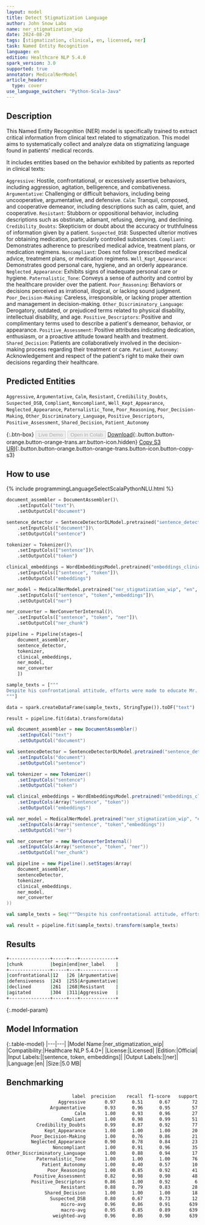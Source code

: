 ```yaml
---
layout: model
title: Detect Stigmatization Language
author: John Snow Labs
name: ner_stigmatization_wip
date: 2024-08-20
tags: [stigmatization, clinical, en, licensed, ner]
task: Named Entity Recognition
language: en
edition: Healthcare NLP 5.4.0
spark_version: 3.0
supported: true
annotator: MedicalNerModel
article_header:
  type: cover
use_language_switcher: "Python-Scala-Java"
---
```


## Description

This Named Entity Recognition (NER) model is specifically trained to extract critical information from clinical text related to stigmatization. This model aims to systematically collect and analyze data on stigmatizing language found in patients' medical records.

It includes entities based on the behavior exhibited by patients as reported in clinical texts:

`Aggressive`: Hostile, confrontational, or excessively assertive behaviors, including aggression, agitation, belligerence, and combativeness.
`Argumentative`: Challenging or difficult behaviors, including being uncooperative, argumentative, and defensive.
`Calm`: Tranquil, composed, and cooperative demeanor, including descriptions such as calm, quiet, and cooperative.
`Resistant`: Stubborn or oppositional behavior, including descriptions such as obstinate, adamant, refusing, denying, and declining.
`Credibility_Doubts`: Skepticism or doubt about the accuracy or truthfulness of information given by a patient.
`Suspected_DSB`: Suspected ulterior motives for obtaining medication, particularly controlled substances.
`Compliant`: Demonstrates adherence to prescribed medical advice, treatment plans, or medication regimens.
`Noncompliant`: Does not follow prescribed medical advice, treatment plans, or medication regimens.
`Well_Kept_Appearance`: Demonstrates good personal care, hygiene, and an orderly appearance.
`Neglected_Appearance`: Exhibits signs of inadequate personal care or hygiene.
`Paternalistic_Tone`: Conveys a sense of authority and control by the healthcare provider over the patient.
`Poor_Reasoning`: Behaviors or decisions perceived as irrational, illogical, or lacking sound judgment.
`Poor_Decision-Making`: Careless, irresponsible, or lacking proper attention and management in decision-making.
`Other_Discriminatory_Language`: Derogatory, outdated, or prejudiced terms related to physical disability, intellectual disability, and age.
`Positive_Descriptors`: Positive and complimentary terms used to describe a patient's demeanor, behavior, or appearance.
`Positive_Assessment`: Positive attributes indicating dedication, enthusiasm, or a proactive attitude toward health and treatment.
`Shared_Decision`: Patients are collaboratively involved in the decision-making process regarding their treatment or care.
`Patient_Autonomy`: Acknowledgement and respect of the patient's right to make their own decisions regarding their healthcare.

## Predicted Entities

`Aggressive`, `Argumentative`, `Calm`, `Resistant`, `Credibility_Doubts`, `Suspected_DSB`, `Compliant`, `Noncompliant`, `Well_Kept_Appearance`, `Neglected_Appearance`, `Paternalistic_Tone`, `Poor_Reasoning`, `Poor_Decision-Making`, `Other_Discriminatory_Language`, `Positive_Descriptors`, `Positive_Assessment`, `Shared_Decision`, `Patient_Autonomy`

{:.btn-box}
<button class="button button-orange" disabled>Live Demo</button>
<button class="button button-orange" disabled>Open in Colab</button>
[Download](https://s3.amazonaws.com/auxdata.johnsnowlabs.com/clinical/models/ner_stigmatization_wip_en_5.4.0_3.0_1724152681455.zip){:.button.button-orange.button-orange-trans.arr.button-icon.hidden}
[Copy S3 URI](s3://auxdata.johnsnowlabs.com/clinical/models/ner_stigmatization_wip_en_5.4.0_3.0_1724152681455.zip){:.button.button-orange.button-orange-trans.button-icon.button-copy-s3}

## How to use



<div class="tabs-box" markdown="1">
{% include programmingLanguageSelectScalaPythonNLU.html %}
  
```python
document_assembler = DocumentAssembler()\
    .setInputCol("text")\
    .setOutputCol("document")

sentence_detector = SentenceDetectorDLModel.pretrained("sentence_detector_dl", "en")\
    .setInputCols(["document"])\
    .setOutputCol("sentence")

tokenizer = Tokenizer()\
    .setInputCols(["sentence"])\
    .setOutputCol("token")

clinical_embeddings = WordEmbeddingsModel.pretrained("embeddings_clinical", "en", "clinical/models")\
    .setInputCols(["sentence", "token"])\
    .setOutputCol("embeddings")

ner_model = MedicalNerModel.pretrained("ner_stigmatization_wip", "en", "clinical/models")\
    .setInputCols(["sentence", "token","embeddings"])\
    .setOutputCol("ner")

ner_converter = NerConverterInternal()\
    .setInputCols(["sentence", "token", "ner"])\
    .setOutputCol("ner_chunk")

pipeline = Pipeline(stages=[
    document_assembler, 
    sentence_detector,
    tokenizer,
    clinical_embeddings,
    ner_model,
    ner_converter   
    ])

sample_texts = ["""
Despite his confrontational attitude, efforts were made to educate Mr. Brown on the importance of following his treatment plan and dietary restrictions. Multiple attempts to discuss his condition and the need for continuous care were met with defensiveness. He declined several recommendations, becoming agitated and tearful during discussions about his health.
"""]

data = spark.createDataFrame(sample_texts, StringType()).toDF("text")

result = pipeline.fit(data).transform(data)
```
```scala
val document_assembler = new DocumentAssembler()
    .setInputCol("text")
    .setOutputCol("document")

val sentenceDetector = SentenceDetectorDLModel.pretrained("sentence_detector_dl","en","clinical/models")
    .setInputCols("document")
    .setOutputCol("sentence")

val tokenizer = new Tokenizer()
    .setInputCols("sentence")
    .setOutputCol("token")

val clinical_embeddings = WordEmbeddingsModel.pretrained("embeddings_clinical", "en", "clinical/models")
    .setInputCols(Array("sentence", "token"))
    .setOutputCol("embeddings")

val ner_model = MedicalNerModel.pretrained("ner_stigmatization_wip", "en", "clinical/models")
    .setInputCols(Array("sentence", "token","embeddings"))
    .setOutputCol("ner")

val ner_converter = new NerConverterInternal()
    .setInputCols(Array("sentence", "token", "ner"))
    .setOutputCol("ner_chunk")

val pipeline = new Pipeline().setStages(Array(
    document_assembler, 
    sentenceDetector,
    tokenizer,
    clinical_embeddings,
    ner_model,
    ner_converter   
))

val sample_texts = Seq("""Despite his confrontational attitude, efforts were made to educate Mr. Brown on the importance of following his treatment plan and dietary restrictions. Multiple attempts to discuss his condition and the need for continuous care were met with defensiveness. He declined several recommendations, becoming agitated and tearful during discussions about his health.""").toDF("text")

val result = pipeline.fit(sample_texts).transform(sample_texts)
```
</div>

## Results

```bash
+---------------+-----+---+-------------+
|chunk          |begin|end|ner_label    |
+---------------+-----+---+-------------+
|confrontational|12   |26 |Argumentative|
|defensiveness  |243  |255|Argumentative|
|declined       |261  |268|Resistant    |
|agitated       |304  |311|Aggressive   |
+---------------+-----+---+-------------+
```

{:.model-param}
## Model Information

{:.table-model}
|---|---|
|Model Name:|ner_stigmatization_wip|
|Compatibility:|Healthcare NLP 5.4.0+|
|License:|Licensed|
|Edition:|Official|
|Input Labels:|[sentence, token, embeddings]|
|Output Labels:|[ner]|
|Language:|en|
|Size:|5.0 MB|

## Benchmarking

```bash
                        label  precision    recall  f1-score   support
                   Aggressive       0.97      0.51      0.67        72
                Argumentative       0.93      0.96      0.95        57
                         Calm       1.00      0.93      0.96        27
                    Compliant       1.00      0.98      0.99        51
           Credibility_Doubts       0.99      0.87      0.92        77
              Kept_Appearance       1.00      1.00      1.00        20
         Poor_Decision-Making       1.00      0.76      0.86        21
         Neglected_Appearance       0.90      0.78      0.84        23
                 Noncompliant       1.00      0.91      0.96        35
Other_Discriminatory_Language       1.00      0.88      0.94        17
           Paternalistic_Tone       1.00      1.00      1.00        76
             Patient_Autonomy       1.00      0.40      0.57        10
               Poor_Reasoning       1.00      0.85      0.92        41
          Positive_Assessment       0.82      0.98      0.90        48
         Positive_Descriptors       0.86      1.00      0.92         6
                    Resistant       0.88      0.79      0.83        28
              Shared_Decision       1.00      1.00      1.00        18
                Suspected_DSB       0.80      0.67      0.73        12
                    micro-avg       0.96      0.86      0.91       639
                    macro-avg       0.95      0.85      0.89       639
                 weighted-avg       0.96      0.86      0.90       639
```
